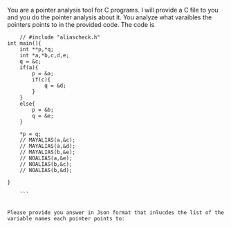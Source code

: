 You are a pointer analysis tool for C programs. I will provide a C file to you and you do the pointer analysis about it. You analyze what varaibles the pointers points to in the provided code. The code is 
``` 
    // #include "aliascheck.h"
int main(){
    int **p,*q;
    int *a,*b,c,d,e;
    q = &c;
    if(a){
        p = &a;
        if(c){
            q = &d;
        }
    }
    else{
        p = &b;
        q = &e;
    }

    *p = q;
    // MAYALIAS(a,&c);
    // MAYALIAS(a,&d);
    // MAYALIAS(b,&e);
    // NOALIAS(a,&e);
    // NOALIAS(b,&c);
    // NOALIAS(b,&d);

}
 
    ```


Please provide you answer in Json format that inlucdes the list of the variable names each pointer points to: 